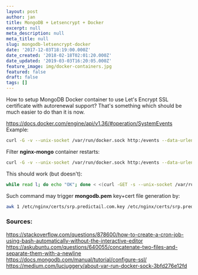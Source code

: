 ```yaml
---
layout: post
author: jan
title: MongoDB + Letsencrypt + Docker
excerpt: null
meta_description: null
meta_title: null
slug: mongodb-letsencrypt-docker
date: '2017-12-03T18:19:00.000Z'
date_created: '2018-02-18T02:01:20.000Z'
date_updated: '2019-03-03T16:20:05.000Z'
feature_image: img/docker-containers.jpg
featured: false
draft: false
tags: []
---
```

How to setup MongoDB Docker container to use Let's Encrypt SSL certificate with autorenewal support?
That's something which should be much easier to do than it is now.


https://docs.docker.com/engine/api/v1.36/#operation/SystemEvents
Example:
```sh
curl -G -v --unix-socket /var/run/docker.sock http:/events --data-urlencode 'filters={"container":["nginx-mongo"]}'
```

Filter **nginx-mongo** container restarts:

```sh
curl -G -v --unix-socket /var/run/docker.sock http:/events --data-urlencode 'filters={"container":["nginx-mongo"],"event":["restart"]}'
```

This should work (but doesn't):

```sh
while read l; do echo "OK"; done < <(curl -GET -s --unix-socket /var/run/docker.sock http:/events --data-urlencode 'filters={"container":["nginx-mongo"],"event":["restart"]}')
```

Such command may trigger **mongodb.pem** key+cert file generation by:
```sh
awk 1 /etc/nginx/certs/srp.predictail.com.key /etc/nginx/certs/srp.predictail.com.crt > /mongo-ssl/mongodb.pem
```

### Sources:

https://stackoverflow.com/questions/878600/how-to-create-a-cron-job-using-bash-automatically-without-the-interactive-editor
https://askubuntu.com/questions/640055/concatenate-two-files-and-separate-them-with-a-newline
https://docs.mongodb.com/manual/tutorial/configure-ssl/
https://medium.com/lucjuggery/about-var-run-docker-sock-3bfd276e12fd
